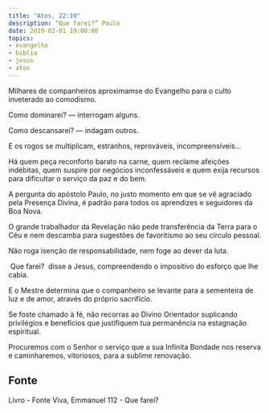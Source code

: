 ```yaml
---
title: "Atos, 22:10"
description: “Que farei?” Paulo
date: 2019-02-01 19:00:00
topics: 
- evangelho
- biblia
- jesus
- atos
---
```


Milhares de companheiros aproximam­se do Evangelho para o culto
inveterado ao comodismo.

Como dominarei? — interrogam alguns.

Como descansarei? — indagam outros.

E os rogos se multiplicam, estranhos, reprováveis, incompreensíveis...

Há quem peça reconforto barato na carne, quem reclame afeições indébitas,
quem suspire por negócios inconfessáveis e quem exija recursos para dificultar o
serviço da paz e do bem.

A pergunta do apóstolo Paulo, no justo momento em que se vê agraciado
pela Presença Divina, é padrão para todos os aprendizes e seguidores da Boa Nova.

O grande trabalhador da Revelação não pede transferência da Terra para o
Céu e nem descamba para sugestões de favoritismo ao seu círculo pessoal.

Não roga isenção de responsabilidade, nem foge ao dever da luta.

­ Que farei? ­ disse a Jesus, compreendendo o impositivo do esforço que lhe
cabia.

E o Mestre determina que o companheiro se levante para a sementeira de
luz e de amor, através do próprio sacrifício.

Se foste chamado à fé, não recorras ao Divino Orientador suplicando
privilégios e benefícios que justifiquem tua permanência na estagnação espiritual.

Procuremos com o Senhor o serviço que a sua Infinita Bondade nos reserva
e caminharemos, vitoriosos, para a sublime renovação.


## Fonte
Livro - Fonte Viva, Emmanuel
112 - Que farei?
